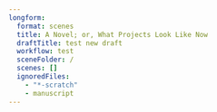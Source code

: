 ```yaml
---
longform:
  format: scenes
  title: A Novel; or, What Projects Look Like Now
  draftTitle: test new draft
  workflow: test
  sceneFolder: /
  scenes: []
  ignoredFiles:
    - "*-scratch"
    - manuscript
---
```


